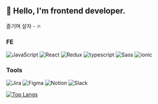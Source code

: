 ## 🤪 Hello,  I'm frontend developer.
즐기며 살자 - 🔥

### FE
![JavaScript](https://img.shields.io/badge/JavaScript-F7DF1E?style=for-the-badge&logo=JavaScript&logoColor=white)
![React](https://img.shields.io/badge/react-61DAFB?style=for-the-badge&logo=React&logoColor=white)
![Redux](https://img.shields.io/badge/Redux-593D88?style=for-the-badge&logo=redux&logoColor=white)
![typescript](https://img.shields.io/badge/typescript-3178C6?style=for-the-badge&logo=typescript&logoColor=white)
![Sass](https://img.shields.io/badge/Sass-CC6699?style=for-the-badge&logo=sass&logoColor=white)
![ionic](https://img.shields.io/badge/ionic-3880FF?style=for-the-badge&logo=ionic&logoColor=white)


### Tools
![Jira](https://img.shields.io/badge/Jira-0052CC?style=for-the-badge&logo=Jira&logoColor=white)
![Figma](https://img.shields.io/badge/Figma-F24E1E?style=for-the-badge&logo=figma&logoColor=white)
![Notion](https://img.shields.io/badge/Notion-000000?style=for-the-badge&logo=notion&logoColor=white)
![Slack](https://img.shields.io/badge/Slack-4A154B?style=for-the-badge&logo=slack&logoColor=white)


[![Top Langs](https://github-readme-stats.vercel.app/api/top-langs/?username=MSbtff&layout=compact)](https://github.com/MSbtff/github-readme-stats)
